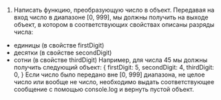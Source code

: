 1. Написать функцию, преобразующую число в объект. Передавая на вход число в диапазоне [0, 999],
мы должны получить на выходе объект, в котором в соответствующих свойствах описаны разряды числа:
- единицы (в свойстве firstDigit)
- десятки (в свойстве secondDigit)
- сотни (в свойстве thirdDigit)
Например, для числа 45 мы должны получить следующий объект:
{
firstDigit: 5,
secondDigit: 4,
thirdDigit: 0,
}
Если число было передано вне [0, 999] диапазона, не целое число или вообще не число,
необходимо выдать соответствующее сообщение с помощью console.log и вернуть пустой объект.